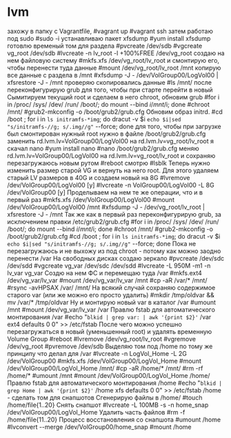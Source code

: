 # lvm
захожу в папку с Vagrantfile,
#vagrant up
#vagrant ssh
затем работаю под sudo
#sudo -i
устанавливаю пакет xfsdump
#yum install xfsdump
готовлю временый том для раздела
#pvcreate /dev/sdb
#vgcreate vg_root /dev/sdb
#lvcreate -n lv_root -l +100%FREE /dev/vg_root
создаю на нем файловую систему
#mkfs.xfs /dev/vg_root/lv_root
и смонтирую его, чтобы перенести туда данные
#mount /dev/vg_root/lv_root /mnt
копирую все данные с раздела в /mnt
#xfsdump -J - /dev/VolGroup00/LogVol00 | xfsrestore -J - /mnt
проверяю скопировались данные 
#ls /mnt/
после переконфигурирую grub для того, чтобы при старте перейти в новый
Сымитируем текущий root и сделаем в него chroot, обновим grub
#for i in /proc/ /sys/ /dev/ /run/ /boot/; do mount --bind $i /mnt/$i; done
#chroot /mnt/
#grub2-mkconfig -o /boot/grub2/grub.cfg
Обновим образ initrd.
#cd /boot ; for i in `ls initramfs-*img`; do dracut -v $i `echo $i|sed "s/initramfs-//g;
s/.img//g"` --force; done
для того, чтобы при загрузке был смонтирован нужный root нужно в файле
/boot/grub2/grub.cfg заменить rd.lvm.lv=VolGroup00/LogVol00 на rd.lvm.lv=vg_root/lv_root
я скачал nano
#yum install nano
#nano /boot/grub2/grub.cfg
меняю rd.lvm.lv=VolGroup00/LogVol00 на rd.lvm.lv=vg_root/lv_root и сохраняю
перезагружаюсь новым рутом
#reboot
смотрю
#lsblk
Теперь нужно изменить размер старой VG и вернуть на него root. Для этого удаляем
старый LV размеров в 40G и создаем новый на 8G
#lvremove /dev/VolGroup00/LogVol00 [y]
#lvcreate -n VolGroup00/LogVol00 -L 8G /dev/VolGroup00 [y]
Проделываем на нем те же операции, что и в первый раз
#mkfs.xfs /dev/VolGroup00/LogVol00
#mount /dev/VolGroup00/LogVol00 /mnt
#xfsdump -J - /dev/vg_root/lv_root | xfsrestore -J - /mnt
Так же как в первый раз переконфигурирую grub, за исключением правки /etc/grub2/grub.cfg
#for i in /proc/ /sys/ /dev/ /run/ /boot/; do mount --bind $i /mnt/$i; done
#chroot /mnt/
#grub2-mkconfig -o /boot/grub2/grub.cfg
#cd /boot ; for i in `ls initramfs-*img`; do dracut -v $i `echo $i|sed "s/initramfs-//g;
s/.img//g"` --force; done
Пока не перезагружаюсь и не выхожу из под chroot - потому как можно заодно перенести /var
На свободных дисках создаю зеркало
#pvcreate /dev/sdc /dev/sdd
#vgcreate vg_var /dev/sdc /dev/sdd
#lvcreate -L 950M -m1 -n lv_var vg_var
Создю на нем ФС и перемещаю туда /var
#mkfs.ext4 /dev/vg_var/lv_var
#mount /dev/vg_var/lv_var /mnt
#cp -aR /var/* /mnt/
#rsync -avHPSAX /var/ /mnt/
На всякий случай сохраняю содержимое старого var (или же можно его просто удалить)
#mkdir /tmp/oldvar && mv /var/* /tmp/oldvar
Ну и монтирую новый var в каталог /var
#umount /mnt
#mount /dev/vg_var/lv_var /var
Правлю fstab для автоматического монтирования /var
#echo "`blkid | grep var: | awk '{print $2}'` /var ext4 defaults 0 0" >> /etc/fstab
После чего можно успешно перезагружаться в новый (уменьшенный root) и удалять
временную Volume Group
#reboot
#lvremove /dev/vg_root/lv_root
#vgremove /dev/vg_root
#pvremove /dev/sdb
Выделяю том под /home по тому же принципу что делал для /var
#lvcreate -n LogVol_Home -L 2G /dev/VolGroup00
#mkfs.xfs /dev/VolGroup00/LogVol_Home
#mount /dev/VolGroup00/LogVol_Home /mnt/
#cp -aR /home/* /mnt/
#rm -rf /home/*
#umount /mnt
#mount /dev/VolGroup00/LogVol_Home /home/
Правлю fstab для автоматического монтирования /home
#echo "`blkid | grep Home | awk '{print $2}'` /home xfs defaults 0 0" >> /etc/fstab
/home - сделать том для снапшотов
Сгенерирую файлы в /home/
#touch /home/file{1..20}
Снять снапшот
#lvcreate -L 100MB -s -n home_snap /dev/VolGroup00/LogVol_Home
Удалить часть файлов
#rm -f /home/file{11..20}
Процесс восстановления со снапшота
#umount /home
#lvconvert --merge /dev/VolGroup00/home_snap
#mount /home
